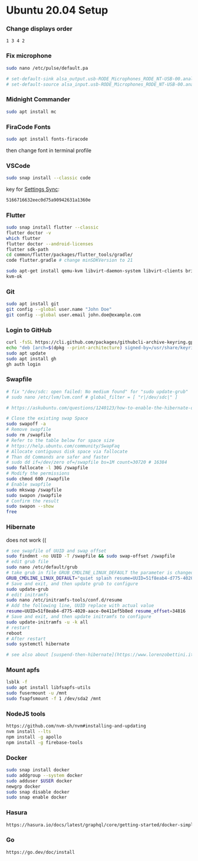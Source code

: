# Ubuntu 20.04 Setup

### Change displays order

`1 3 4 2`

### Fix microphone

```bash
sudo nano /etc/pulse/default.pa

# set-default-sink alsa_output.usb-RODE_Microphones_RODE_NT-USB-00.analog-stereo
# set-default-source alsa_input.usb-RODE_Microphones_RODE_NT-USB-00.analog-stereo
```

### Midnight Commander

```bash
sudo apt install mc
```

### FiraCode Fonts

```bash
sudo apt install fonts-firacode
```

then change font in terminal profile

### VSCode

```bash
sudo snap install --classic code
```

key for [Settings Sync](https://marketplace.visualstudio.com/items?itemName=Shan.code-settings-sync):
```bash
5166716632eec0d75a90942631a1360e
```

### Flutter

```bash
sudo snap install flutter --classic
flutter doctor -v
which flutter
flutter doctor --android-licenses
flutter sdk-path
cd common/flutter/packages/flutter_tools/gradle/
code flutter.gradle # change minSDKVersion to 21

sudo apt-get install qemu-kvm libvirt-daemon-system libvirt-clients bridge-utils
kvm-ok
```

### Git

```bash
sudo apt install git
git config --global user.name "John Doe"
git config --global user.email john.doe@example.com
```

### Login to GitHub

```bash
curl -fsSL https://cli.github.com/packages/githubcli-archive-keyring.gpg | sudo dd of=/usr/share/keyrings/githubcli-archive-keyring.gpg
echo "deb [arch=$(dpkg --print-architecture) signed-by=/usr/share/keyrings/githubcli-archive-keyring.gpg] https://cli.github.com/packages stable main" | sudo tee /etc/apt/sources.list.d/github-cli.list > /dev/null
sudo apt update
sudo apt install gh
gh auth login
```

### Swapfile

```bash
# fix "/dev/sdc: open failed: No medium found" for "sudo update-grub"
# sudo nano /etc/lvm/lvm.conf # global_filter = [ "r|/dev/sdc|" ]

# https://askubuntu.com/questions/1240123/how-to-enable-the-hibernate-option-in-ubuntu-20-04

# Close the existing swap Space
sudo swapoff -a
# Remove swapfile
sudo rm /swapfile
# Refer to the table below for space size
# https://help.ubuntu.com/community/SwapFaq
# Allocate contiguous disk space via fallocate
# Than dd Commands are safer and faster
# sudo dd if=/dev/zero of=/swapfile bs=1M count=30720 # 16384
sudo fallocate -l 30G /swapfile
# Modify the permissions
sudo chmod 600 /swapfile
# Enable swapfile
sudo mkswap /swapfile
sudo swapon /swapfile
# Confirm the result
sudo swapon --show
free
```

### Hibernate

does not work ((

```bash
# see swapfile of UUID and swap offset
sudo findmnt -no UUID -T /swapfile && sudo swap-offset /swapfile
# edit grub file
sudo nano /etc/default/grub
# take grub in file GRUB_CMDLINE_LINUX_DEFAULT the parameter is changed to the following form among UUID and resume_offset replace the value of with the output of the above two commands
GRUB_CMDLINE_LINUX_DEFAULT="quiet splash resume=UUID=51f8eab4-d775-4020-aace-0e411ef5b8ed resume_offset=34816"
# Save and exit, and then update grub to configure
sudo update-grub
# edit initramfs
sudo nano /etc/initramfs-tools/conf.d/resume
# Add the following line, UUID replace with actual value
resume=UUID=51f8eab4-d775-4020-aace-0e411ef5b8ed resume_offset=34816
# Save and exit, and then update initramfs to configure
sudo update-initramfs -u -k all
# restart
reboot
# After restart
sudo systemctl hibernate

# see also about [suspend-then-hibernate](https://www.lorenzobettini.it/2020/07/enabling-hibernation-on-ubuntu-20-04/)
```

### Mount apfs

```bash
lsblk -f
sudo apt install libfsapfs-utils
sudo fusermount -u /mnt
sudo fsapfsmount -f 1 /dev/sda2 /mnt
```

### NodeJS tools

```bash
https://github.com/nvm-sh/nvm#installing-and-updating
nvm install --lts
npm install -g apollo
npm install -g firebase-tools
```

### Docker

```bash
sudo snap install docker
sudo addgroup --system docker
sudo adduser $USER docker
newgrp docker
sudo snap disable docker
sudo snap enable docker
```

### Hasura

```bash
https://hasura.io/docs/latest/graphql/core/getting-started/docker-simple.html
```

### Go

```bash
https://go.dev/doc/install
```
